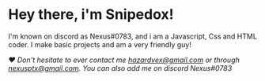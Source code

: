 # Hey there, i'm Snipedox!
I'm known on discord as Nexus#0783, and i am a Javascript, Css and HTML coder.
I make basic projects and am a very friendly guy!


*❤ Don't hesitate to ever contact me hazardvex@gmail.com or through nexusptx@gmail.com. You can also add me on discord Nexus#0783*
